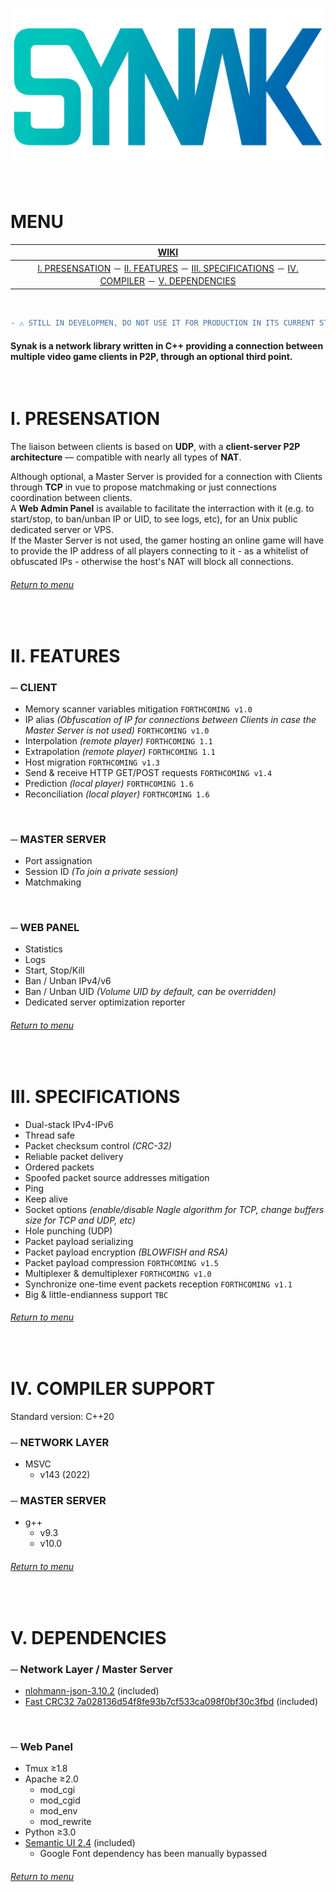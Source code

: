 ![Synak logo](https://raw.githubusercontent.com/PhilJbt/Synak/main/wiki/logo.png)

&#160;

# MENU

| [WIKI](wiki/readme.md) |
:----------------------------------------------------------: |
| [I. PRESENSATION](README.md#i-presensation) &#65293; [II. FEATURES](README.md#ii-features) &#65293; [III. SPECIFICATIONS](README.md#iii-specifications) &#65293; [IV. COMPILER](README.md#iv-compiler-support) &#65293; [V. DEPENDENCIES](README.md#v-dependencies) |



&#160;

```diff
- ⚠️ STILL IN DEVELOPMEN, DO NOT USE IT FOR PRODUCTION IN ITS CURRENT STATE ⚠️ -
```

#### **Synak** is a network library written in C++ providing a connection between multiple video game clients in P2P, through an optional third point.

&#160;

# I. PRESENSATION

The liaison between clients is based on **UDP**, with a **client-server P2P architecture** — compatible with nearly all types of **NAT**.

Although optional, a Master Server is provided for a connection with Clients through **TCP** in vue to propose matchmaking or just connections coordination between clients.\
A **Web Admin Panel** is available to facilitate the interraction with it (e.g. to start/stop, to ban/unban IP or UID, to see logs, etc), for an Unix public dedicated server or VPS.\
If the Master Server is not used, the gamer hosting an online game will have to provide the IP address of all players connecting to it - as a whitelist of obfuscated IPs - otherwise the host's NAT will block all connections.

###### [Return to menu](README.md#menu)

&#160;

# II. FEATURES

### &#9472; CLIENT
* Memory scanner variables mitigation `FORTHCOMING v1.0`
* IP alias *(Obfuscation of IP for connections between Clients in case the Master Server is not used)* `FORTHCOMING v1.0`
* Interpolation *(remote player)* `FORTHCOMING 1.1`
* Extrapolation *(remote player)* `FORTHCOMING 1.1`
* Host migration `FORTHCOMING v1.3`
* Send & receive HTTP GET/POST requests `FORTHCOMING v1.4`
* Prediction *(local player)* `FORTHCOMING 1.6`
* Reconciliation *(local player)* `FORTHCOMING 1.6`

&#160;

### &#9472; MASTER SERVER
* Port assignation
* Session ID *(To join a private session)*
* Matchmaking

&#160;

### &#9472; WEB PANEL
* Statistics
* Logs
* Start, Stop/Kill
* Ban / Unban IPv4/v6
* Ban / Unban UID *(Volume UID by default, can be overridden)*
* Dedicated server optimization reporter

###### [Return to menu](README.md#menu)

&#160;

# III. SPECIFICATIONS

* Dual-stack IPv4-IPv6
* Thread safe
* Packet checksum control *(CRC-32)*
* Reliable packet delivery
* Ordered packets
* Spoofed packet source addresses mitigation
* Ping
* Keep alive
* Socket options *(enable/disable Nagle algorithm for TCP, change buffers size for TCP and UDP, etc)*
* Hole punching (UDP)
* Packet payload serializing
* Packet payload encryption *(BLOWFISH and RSA)*
* Packet payload compression `FORTHCOMING v1.5`
* Multiplexer & demultiplexer `FORTHCOMING v1.0`
* Synchronize one-time event packets reception `FORTHCOMING v1.1`
* Big & little-endianness support `TBC`

###### [Return to menu](README.md#menu)

&#160;

# IV. COMPILER SUPPORT

Standard version: C++20

### &#9472; NETWORK LAYER
  * MSVC
    * v143 (2022)

### &#9472; MASTER SERVER
  * g++
    * v9.3
    * v10.0

###### [Return to menu](README.md#menu)

&#160;

# V. DEPENDENCIES

### &#9472; Network Layer / Master Server
  * [nlohmann-json-3.10.2](https://github.com/nlohmann/json) (included)
  * [Fast CRC32 7a028136d54f8fe93b7cf533ca098f0bf30c3fbd](https://github.com/stbrumme/crc32) (included)

&#160;

### &#9472; Web Panel
  * Tmux ≥1.8
  * Apache ≥2.0
    * mod_cgi
    * mod_cgid
    * mod_env
    * mod_rewrite
  * Python ≥3.0
  * [Semantic UI 2.4](https://semantic-ui.com/) (included)
    * Google Font dependency has been manually bypassed

###### [Return to menu](README.md#menu)
